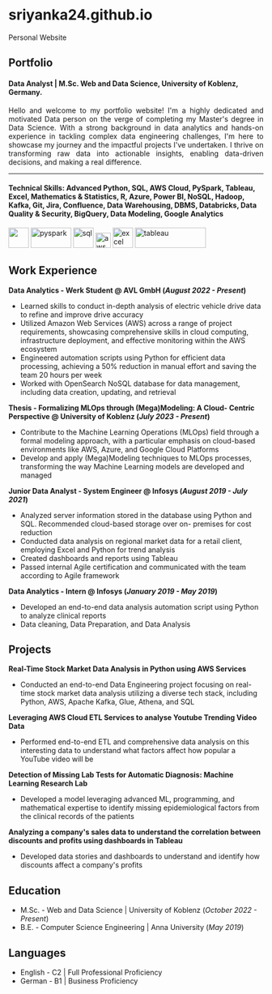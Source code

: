 # sriyanka24.github.io
Personal Website
## Portfolio

#### Data Analyst | M.Sc. Web and Data Science, University of Koblenz, Germany.

<p align='justify'>Hello and welcome to my portfolio website! I'm a highly dedicated and motivated Data person on the verge of completing my Master's degree in Data Science. With a strong background in data analytics and hands-on experience in tackling complex data engineering challenges, I'm here to showcase my journey and the impactful projects I've undertaken. I thrive on transforming raw data into actionable insights, enabling data-driven decisions, and making a real difference.</p>

---

#### Technical Skills: Advanced Python, SQL, AWS Cloud, PySpark, Tableau, Excel, Mathematics & Statistics, R, Azure, Power BI, NoSQL, Hadoop, Kafka, Git, Jira, Confluence, Data Warehousing, DBMS, Databricks, Data Quality & Security, BigQuery, Data Modeling, Google Analytics
<p align='left'>
  <img src="https://upload.wikimedia.org/wikipedia/commons/c/c3/Python-logo-notext.svg" width="40" height="40">
  <img src='https://miro.medium.com/max/3128/1*sQGVLk43kXJTEw1mtJRoDw.png' alt="pyspark" width="80" height="40">
  <img src='https://upload.wikimedia.org/wikipedia/commons/8/87/Sql_data_base_with_logo.png' height='40' width='auto' alt="sql">
   <img src="https://upload.wikimedia.org/wikipedia/commons/9/93/Amazon_Web_Services_Logo.svg" alt="aws" width="auto" height="30"/>
   <img src="https://logodownload.org/wp-content/uploads/2020/04/excel-logo-0.png" alt="excel" width="40" height="40"/>
   <img src="https://d1.awsstatic.com/china/hp/partners/tableau-LOGO-new02.5c999da7245fd3cb2ad15cde4bf90d0432b626ef.png" alt="tableau" width="140" height="40"/>
</p>


## Work Experience
**Data Analytics - Werk Student @ AVL GmbH (_August 2022 - Present_)**
- Learned skills to conduct in-depth analysis of electric vehicle drive data to refine and improve drive accuracy
- Utilized Amazon Web Services (AWS) across a range of project requirements, showcasing comprehensive skills in cloud computing, infrastructure deployment, and effective monitoring within the AWS ecosystem
- Engineered automation scripts using Python for efficient data processing, achieving a 50% reduction in manual effort and saving the team 20 hours per week
- Worked with OpenSearch NoSQL database for data management, including data creation, updating, and retrieval

**Thesis - Formalizing MLOps through (Mega)Modeling: A Cloud- Centric Perspective @ University of Koblenz (_July 2023 - Present_)**
- Contribute to the Machine Learning Operations (MLOps) field through a formal modeling approach, with a particular emphasis on cloud-based environments like AWS, Azure, and Google Cloud Platforms
- Develop and apply (Mega)Modeling techniques to MLOps processes, transforming the way Machine Learning models are developed and managed

**Junior Data Analyst - System Engineer @ Infosys (_August 2019 - July 2021_)**
- Analyzed server information stored in the database using Python and SQL. Recommended cloud-based storage over on- premises for cost reduction
- Conducted data analysis on regional market data for a retail client, employing Excel and Python for trend analysis
- Created dashboards and reports using Tableau
- Passed internal Agile certification and communicated with the team according to Agile framework

**Data Analytics - Intern @ Infosys (_January 2019 - May 2019_)**
- Developed an end-to-end data analysis automation script using Python to analyze clinical reports
- Data cleaning, Data Preparation, and Data Analysis


## Projects
**Real-Time Stock Market Data Analysis in Python using AWS Services**
- Conducted an end-to-end Data Engineering project focusing on real-time stock market data analysis utilizing a diverse tech stack, including Python, AWS, Apache Kafka, Glue, Athena, and SQL

**Leveraging AWS Cloud ETL Services to analyse Youtube Trending Video Data**
- Performed end-to-end ETL and comprehensive data analysis on this interesting data to understand what factors affect how popular a YouTube video will be

**Detection of Missing Lab Tests for Automatic Diagnosis: Machine Learning Research Lab**
- Developed a model leveraging advanced ML, programming, and mathematical expertise to identify missing epidemiological factors from the clinical records of the patients

**Analyzing a company's sales data to understand the correlation between discounts and profits using dashboards in Tableau**
- Developed data stories and dashboards to understand and identify how discounts affect a company's profits
   

## Education
- M.Sc. - Web and Data Science | University of Koblenz (_October 2022 - Present_)								       		
- B.E. - Computer Science Engineering | Anna University (_May 2019_)


## Languages
- English - C2 | Full Professional Proficiency
- German - B1 | Business Proficiency
